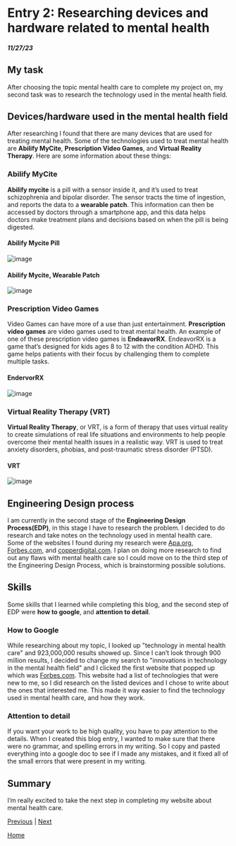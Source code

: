 # Entry 2: Researching devices and hardware related to mental health
##### 11/27/23

## My task
After choosing the topic mental health care to complete my project on, my second task was to research the technology used in the mental health field.

## Devices/hardware used in the mental health field

After researching I found that there are many devices that are used for treating mental health. Some of the technologies used to treat mental health are **Abilify MyCite**, **Prescription Video Games**, and **Virtual Reality Therapy**. Here are some information about these things:

### Abilify MyCite
**Abilify mycite** is a pill with a sensor inside it, and it’s used to treat schizophrenia and bipolar disorder. The sensor tracts the time of ingestion, and reports the data to a **wearable patch**. This information can then be accessed by doctors through a smartphone app, and this data helps doctors make treatment plans and decisions based on when the pill is being digested.

#### Abilify Mycite Pill
![image](https://github.com/kosall5220/sep10-freedom-project/assets/146866846/18d91fd0-542c-481b-87ec-99e44b410d3a)


#### Abilify Mycite, Wearable Patch
![image](https://github.com/kosall5220/sep10-freedom-project/assets/146866846/3470c357-30da-4229-b411-ada597cc46e3)



### Prescription Video Games
Video Games can have more of a use than just entertainment. **Prescription video games** are video games used to treat mental health. An example of one of these prescription video games is **EndeavorRX**. EndeavorRX is a game that’s designed for kids ages 8 to 12 with the condition ADHD. This game helps patients with their focus by challenging them to complete multiple tasks. 

#### EndervorRX
![image](https://github.com/kosall5220/sep10-freedom-project/assets/146866846/a3374b5e-d178-458c-8b4a-428d2eef1b24)

### Virtual Reality Therapy (VRT)
**Virtual Reality Therapy**, or VRT, is a form of therapy that uses virtual reality to create simulations of real life situations and environments to help people overcome their mental health issues in a realistic way. VRT is used to treat anxiety disorders, phobias, and post-traumatic stress disorder (PTSD).

#### VRT
![image](https://github.com/kosall5220/sep10-freedom-project/assets/146866846/a2c602ad-acab-4a8f-a353-985e1ad6aae4)

## Engineering Design process
I am currently in the second stage of the **Engineering Design Process(EDP)**, in this stage I have to research the problem. I decided to do research and take notes on the technology used in mental health care. Some of the websites I found during my research were [Apa.org](https://www.apa.org/members/content/wearable-technology), [Forbes.com](https://www.forbes.com/sites/forbestechcouncil/2020/11/25/five-tech-innovations-that-changed-mental-health-in-2020/?sh=27e60d831e9c), and [copperdigital.com](https://copperdigital.com/blog/top-5-mental-health-tech-and-innovations-in-2022/). I plan on doing more research to find out any flaws with mental health care so I could move on to the third step of the Engineering Design Process, which is brainstorming possible solutions.

## Skills
Some skills that I learned while completing this blog, and the second step of EDP were **how to google**, and **attention to detail**.

### How to Google
While researching about my topic, I looked up "technology in mental health care" and 923,000,000 results showed up. Since I can’t look through 900 million results, I decided to change my search to "innovations in technology in the mental health field" and I clicked the first website that popped up which was [Forbes.com](https://www.forbes.com/sites/forbestechcouncil/2020/11/25/five-tech-innovations-that-changed-mental-health-in-2020/?sh=27e60d831e9c). This website had a list of technologies that were new to me, so I did research on the listed devices and I chose to write about the ones that interested me. This made it way easier to find the technology used in mental health care, and how they work.

### Attention to detail
If you want your work to be high quality, you have to pay attention to the details. When I created this blog entry, I wanted to make sure that there were no grammar, and spelling errors in my writing. So I copy and pasted everything into a google doc to see if I made any mistakes, and it fixed all of the small errors that were present in my writing.

## Summary
I’m really excited to take the next step in completing my website about mental health care.

[Previous](entry01.md) | [Next](entry03.md)

[Home](../README.md)
